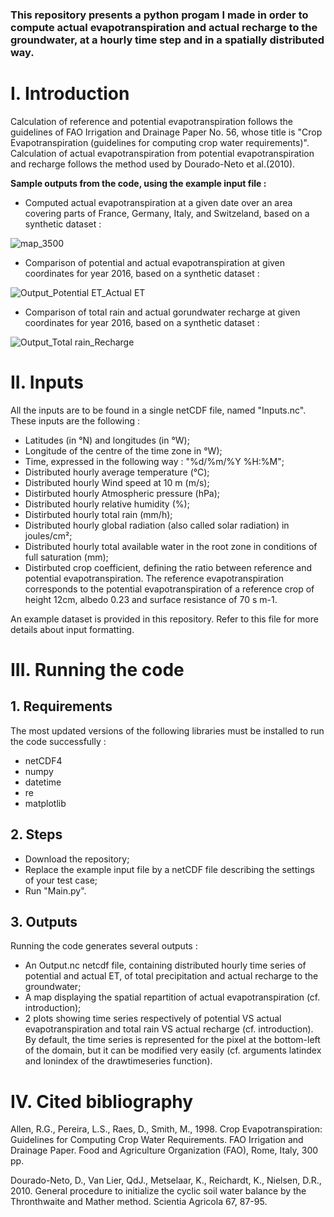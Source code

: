 ### This repository presents a python progam I made in order to compute actual evapotranspiration and actual recharge to the groundwater, at a hourly time step and in a spatially distributed way.

# **I.	Introduction**

Calculation of reference and potential evapotranspiration follows the guidelines of FAO Irrigation and Drainage Paper No. 56, whose title is "Crop
Evapotranspiration (guidelines for computing crop water requirements)". Calculation of actual evapotranspiration from potential evapotranspiration and recharge follows the method used by Dourado-Neto et al.(2010).

**Sample outputs from the code, using the example input file :**

- Computed actual evapotranspiration at a given date over an area covering parts of France, Germany, Italy, and Switzeland, based on a synthetic dataset :

![map_3500](https://user-images.githubusercontent.com/67539849/184679707-7fa19ae4-24de-42d8-a297-5ed89b4b0669.png)
- Comparison of potential and actual evapotranspiration at given coordinates for year 2016, based on a synthetic dataset :

![Output_Potential ET_Actual ET](https://user-images.githubusercontent.com/67539849/184679733-72a50352-8cb0-4bbb-831a-2d7732066ad6.png)
- Comparison of total rain and actual gorundwater recharge at given coordinates for year 2016, based on a synthetic dataset :

![Output_Total rain_Recharge](https://user-images.githubusercontent.com/67539849/184679737-ac805174-6f44-4388-b0a8-2af7a938247e.png)

# **II.	Inputs**

All the inputs are to be found in a single netCDF file, named "Inputs.nc". These inputs are the following :
- Latitudes (in °N) and longitudes (in °W);
- Longitude of the centre of the time zone  in °W);
- Time, expressed in the following way : "%d/%m/%Y %H:%M";
- Distributed hourly average temperature (°C);
- Distributed hourly Wind speed at 10 m (m/s);
- Distirbuted hourly Atmospheric pressure (hPa);
- Distributed hourly relative humidity (%);
- Distirbuted hourly total rain (mm/h);
- Distributed hourly global radiation (also called solar radiation) in joules/cm²;
- Distributed hourly total available water in the root zone in conditions of full saturation (mm);
- Distirbuted crop coefficient, defining the ratio between reference and potential evapotranspiration. The reference evapotranspiration corresponds to the potential evapotranspiration of a reference crop of height 12cm, albedo 0.23 and surface resistance of 70 s m-1.

An example dataset is provided in this repository. Refer to this file for more details about input formatting.

# **III.	Running the code**
  ## 1. Requirements
The most updated versions of the following libraries must be installed to run the code successfully :
- netCDF4
- numpy
- datetime
- re
- matplotlib

 ## 2. Steps
- Download the repository;
- Replace the example input file by a netCDF file describing the settings of your test case;
- Run "Main.py".

 ## 3. Outputs
Running the code generates several outputs :
- An Output.nc netcdf file, containing distributed hourly time series of potential and actual ET, of total precipitation and actual recharge to the groundwater;
- A map displaying the spatial repartition of actual evapotranspiration (cf. introduction);
- 2 plots showing time series respectively of potential VS actual evapotranspiration and total rain VS actual recharge (cf. introduction). By default, the time series is represented for the pixel at the bottom-left of the domain, but it can be modified very easily (cf. arguments latindex and lonindex of the drawtimeseries function).
  
# **IV.	Cited bibliography**
  
Allen, R.G., Pereira, L.S., Raes, D., Smith, M., 1998. Crop Evapotranspiration: Guidelines for Computing Crop Water Requirements. FAO Irrigation and Drainage Paper. Food and Agriculture Organization (FAO), Rome, Italy, 300 pp.

Dourado-Neto, D., Van Lier, QdJ., Metselaar, K., Reichardt, K., Nielsen, D.R., 2010. General procedure to initialize the cyclic soil water balance by the Thronthwaite and Mather method. Scientia Agricola 67, 87-95.
  
